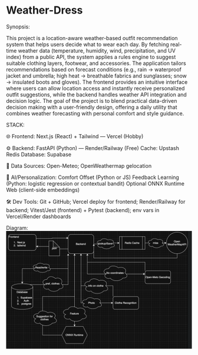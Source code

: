 # Weather-Dress

Synopsis:

This project is a location-aware weather-based outfit recommendation system that helps users decide what to wear each day. By fetching real-time weather data (temperature, humidity, wind, precipitation, and UV index) from a public API, the system applies a rules engine to suggest suitable clothing layers, footwear, and accessories. The application tailors recommendations based on forecast conditions (e.g., rain → waterproof jacket and umbrella; high heat → breathable fabrics and sunglasses; snow → insulated boots and gloves). The frontend provides an intuitive interface where users can allow location access and instantly receive personalized outfit suggestions, while the backend handles weather API integration and decision logic. The goal of the project is to blend practical data-driven decision making with a user-friendly design, offering a daily utility that combines weather forecasting with personal comfort and style guidance.

STACK:

🌐 Frontend: Next.js (React) + Tailwind — Vercel (Hobby)

⚙️ Backend: FastAPI (Python) — Render/Railway (Free)
    Cache: Upstash Redis 
    Database: Supabase 

📡 Data Sources: Open-Meteo; 
                OpenWeathermap gelocation

🤖 AI/Personalization:
    Comfort Offset (Python or JS)
    Feedback Learning (Python: logistic regression or contextual bandit)
    Optional ONNX Runtime Web (client-side embeddings)

🛠️ Dev Tools: Git + GitHub; 
            Vercel deploy for frontend; 
            Render/Railway for backend; 
            Vitest/Jest (frontend) + Pytest (backend); 
            env vars in Vercel/Render dashboards

Diagram:
![A Screenshot of the Diagram](./Control_flow.png)
